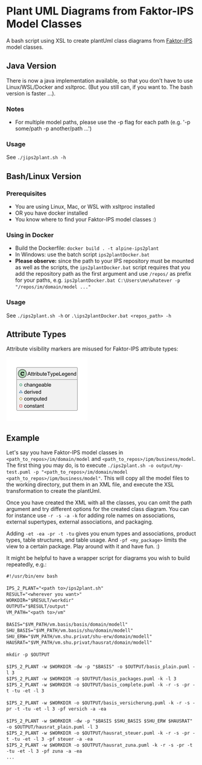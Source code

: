 # Plant UML Diagrams from Faktor-IPS Model Classes

A bash script using XSL to create plantUml class diagrams from [Faktor-IPS](https://github.com/faktorips) model classes.

## Java Version

There is now a java implementation available, so that you don't have to use Linux/WSL/Docker and xsltproc. 
(But you still can, if you want to. The bash version is faster ...). 

### Notes
* For multiple model paths, please use the -p flag for each path (e.g. '-p some/path -p another/path ...')  

### Usage
See `./jips2plant.sh -h`

## Bash/Linux Version

### Prerequisites
* You are using Linux, Mac, or WSL with xsltproc installed 
* OR you have docker installed
* You know where to find your Faktor-IPS model classes :)

### Using in Docker
* Build the Dockerfile:  `docker build . -t alpine-ips2plant`
* In Windows: use the batch script `ips2plantDocker.bat`
* **Please observe:** since the path to your IPS repository must be mounted as well as the scripts, the `ips2plantDocker.bat` script requires that you add the repository path as the first argument and use `/repos/` as prefix for your paths, e.g. `ips2plantDocker.bat C:\Users\me\whatever -p "/repos/im/domain/model ..."`

### Usage
See `./ips2plant.sh -h` or `.\ips2plantDocker.bat <repos_path> -h`

## Attribute Types
Attribute visibility markers are misused for Faktor-IPS attribute types:

![Attribute Type Legend](docu/attr_type_legend.png)

## Example
Let's say you have Faktor-IPS model classes in `<path_to_repos>/im/domain/model` and `<path_to_repos>/ipm/business/model`.
The first thing you may do, is to execute `./ips2plant.sh -o output/my-test.puml -p "<path_to_repos>/im/domain/model <path_to_repos>/ipm/business/model"`. 
This will copy all the model files to the working directory, put them in an XML file, and execute the XSL transformation to create the plantUml. 

Once you have created the XML with all the classes, you can omit the path argument and try different options for the created class diagram. You can for instance use `-r -s -a -k` for adding role names on associations, external supertypes, external associations, and packaging. 

Adding `-et -ea -pr -t -tu` gives you enum types and associations, product types, table structures, and table usage. And `-pf <my_package>` limits the view to a certain package. Play around with it and have fun. :)

It might be helpful to have a wrapper script for diagrams you wish to build repeatedly, e.g.:
```
#!/usr/bin/env bash

IPS_2_PLANT="<path to>/ips2plant.sh"
RESULT="<wherever you want>"
WORKDIR="$RESULT/workdir"
OUTPUT="$RESULT/output"
VM_PATH="<path to>/vm"

BASIS="$VM_PATH/vm.basis/basis/domain/modell"
SHU_BASIS="$VM_PATH/vm.basis/shu/domain/modell"
SHU_ERW="$VM_PATH/vm.shu.privat/shu-erw/domain/modell"
HAUSRAT="$VM_PATH/vm.shu.privat/hausrat/domain/modell"

mkdir -p $OUTPUT

$IPS_2_PLANT -w $WORKDIR -dw -p "$BASIS" -o $OUTPUT/basis_plain.puml -l 3
$IPS_2_PLANT -w $WORKDIR -o $OUTPUT/basis_packages.puml -k -l 3
$IPS_2_PLANT -w $WORKDIR -o $OUTPUT/basis_complete.puml -k -r -s -pr -t -tu -et -l 3

$IPS_2_PLANT -w $WORKDIR -o $OUTPUT/basis_versicherung.puml -k -r -s -pr -t -tu -et -l 3 -pf versich -a -ea

$IPS_2_PLANT -w $WORKDIR -dw -p "$BASIS $SHU_BASIS $SHU_ERW $HAUSRAT" -o $OUTPUT/hausrat_plain.puml -l 3
$IPS_2_PLANT -w $WORKDIR -o $OUTPUT/hausrat_steuer.puml -k -r -s -pr -t -tu -et -l 3 -pf steuer -a -ea
$IPS_2_PLANT -w $WORKDIR -o $OUTPUT/hausrat_zuna.puml -k -r -s -pr -t -tu -et -l 3 -pf zuna -a -ea
...
```
